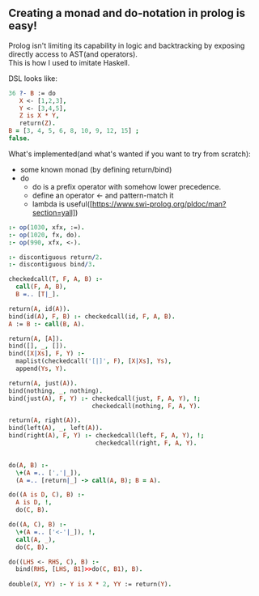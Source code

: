 ## Creating a monad and do-notation in prolog is easy!
Prolog isn't limiting its capability in logic and backtracking by exposing directly access to AST(and operators).  
This is how I used to imitate Haskell.

DSL looks like:
```prolog
36 ?- B := do
   X <- [1,2,3],
   Y <- [3,4,5],
   Z is X * Y,
   return(Z).
B = [3, 4, 5, 6, 8, 10, 9, 12, 15] ;
false.
```

What's implemented(and what's wanted if you want to try from scratch):
   * some known monad (by defining return/bind)
   * do
     * do is a prefix operator with somehow lower precedence.
     * define an operator <- and pattern-match it
     * lambda is useful([https://www.swi-prolog.org/pldoc/man?section=yall])


```prolog
:- op(1030, xfx, :=).
:- op(1020, fx, do).
:- op(990, xfx, <-).

:- discontiguous return/2.
:- discontiguous bind/3.

checkedcall(T, F, A, B) :-
  call(F, A, B),
  B =.. [T|_].

return(A, id(A)).
bind(id(A), F, B) :- checkedcall(id, F, A, B). 
A := B :- call(B, A).

return(A, [A]).
bind([], _, []).
bind([X|Xs], F, Y) :-
  maplist(checkedcall('[|]', F), [X|Xs], Ys), 
  append(Ys, Y).

return(A, just(A)).
bind(nothing, _, nothing).
bind(just(A), F, Y) :- checkedcall(just, F, A, Y), !;
                       checkedcall(nothing, F, A, Y).

return(A, right(A)).
bind(left(A), _, left(A)).
bind(right(A), F, Y) :- checkedcall(left, F, A, Y), !;
                        checkedcall(right, F, A, Y).
                            

do(A, B) :-
  \+(A =.. [','|_]),
  (A =.. [return|_] -> call(A, B); B = A).

do((A is D, C), B) :-
  A is D, !,
  do(C, B).

do((A, C), B) :-
  \+(A =.. ['<-'|_]), !,
  call(A, _),
  do(C, B).

do((LHS <- RHS, C), B) :-
  bind(RHS, [LHS, B1]>>do(C, B1), B).
      
double(X, YY) :- Y is X * 2, YY := return(Y).
```
